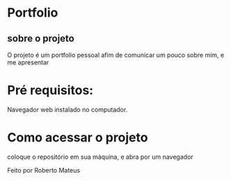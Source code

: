 # Portfolio 
## sobre o projeto
O projeto é um portfolio pessoal afim de comunicar um pouco sobre mim, e me apresentar

# Pré requisitos:
Navegador web instalado no computador.
# Como acessar o projeto
coloque o repositório em sua máquina, e abra por um navegador

Feito por Roberto Mateus 
